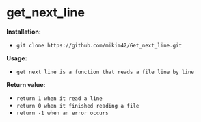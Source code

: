 # get_next_line

__Installation:__

* `git clone https://github.com/mikim42/Get_next_line.git`

**Usage:**
* `get next line is a function that reads a file line by line`

**Return value:**
* `return 1 when it read a line`
* `return 0 when it finished reading a file`
* `return -1 when an error occurs`
